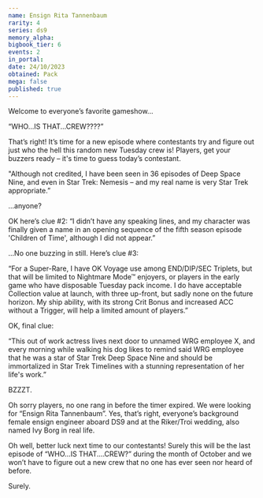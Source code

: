 ```yaml
---
name: Ensign Rita Tannenbaum
rarity: 4
series: ds9
memory_alpha:
bigbook_tier: 6
events: 2
in_portal:
date: 24/10/2023
obtained: Pack
mega: false
published: true
---
```


Welcome to everyone’s favorite gameshow...

“WHO...IS THAT...CREW????” 

That’s right! It’s time for a new episode where contestants try and figure out just who the hell this random new Tuesday crew is! Players, get your buzzers ready – it's time to guess today’s contestant.

"Although not credited, I have been seen in 36 episodes of Deep Space Nine, and even in Star Trek: Nemesis – and my real name is very Star Trek appropriate.”

...anyone?   

OK here’s clue #2: “I didn’t have any speaking lines, and my character was finally given a name in an opening sequence of the fifth season episode 'Children of Time', although I did not appear.” 

…No one buzzing in still. Here’s clue #3: 

“For a Super-Rare, I have OK Voyage use among END/DIP/SEC Triplets, but that will be limited to Nightmare Mode™ enjoyers, or players in the early game who have disposable Tuesday pack income. I do have acceptable Collection value at launch, with three up-front, but sadly none on the future horizon. My ship ability, with its strong Crit Bonus and increased ACC without a Trigger, will help a limited amount of players.” 

OK, final clue: 

“This out of work actress lives next door to unnamed WRG employee X, and every morning while walking his dog likes to remind said WRG employee that he was a star of Star Trek Deep Space Nine and should be immortalized in Star Trek Timelines with a stunning representation of her life's work.” 

BZZZT. 

Oh sorry players, no one rang in before the timer expired. We were looking for “Ensign Rita Tannenbaum”. Yes, that’s right, everyone’s background female ensign engineer aboard DS9 and at the Riker/Troi wedding, also named Ivy Borg in real life. 

Oh well, better luck next time to our contestants! Surely this will be the last episode of “WHO...IS THAT....CREW?” during the month of October and we won’t have to figure out a new crew that no one has ever seen nor heard of before. 

Surely.
